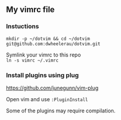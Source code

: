 ## My vimrc file
### Instuctions  
`mkdir -p ~/dotvim && cd ~/dotvim`  
`git@github.com:dwheelerau/dotvim.git`  

Symlink your vimrc to this repo  
`ln -s vimrc ~/.vimrc`  

### Install plugins using plug  
https://github.com/junegunn/vim-plug  

Open vim and use `:PluginInstall`  

Some of the plugins may require compilation.  
